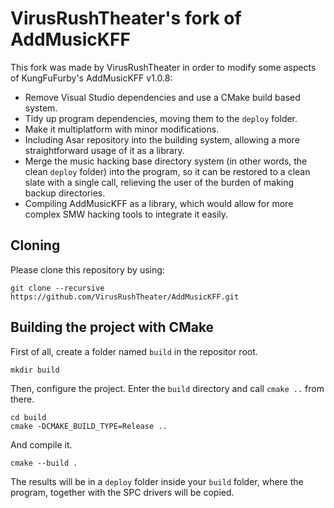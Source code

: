 # VirusRushTheater's fork of AddMusicKFF

This fork was made by VirusRushTheater in order to modify some aspects of
KungFuFurby's AddMusicKFF v1.0.8:

* Remove Visual Studio dependencies and use a CMake build based system.
* Tidy up program dependencies, moving them to the `deploy` folder.
* Make it multiplatform with minor modifications.
* Including Asar repository into the building system, allowing a more straightforward usage of it as a library.
* Merge the music hacking base directory system (in other words, the clean `deploy` folder) into the program, so it can be restored to a clean slate with a single call, relieving the user of the burden of making backup directories.
* Compiling AddMusicKFF as a library, which would allow for more complex
  SMW hacking tools to integrate it easily.

## Cloning ##

Please clone this repository by using:

```
git clone --recursive https://github.com/VirusRushTheater/AddMusicKFF.git
```

## Building the project with CMake ##

First of all, create a folder named `build` in the repositor root.

```
mkdir build
```

Then, configure the project. Enter the `build` directory and call `cmake ..`
from there.

```
cd build
cmake -DCMAKE_BUILD_TYPE=Release ..
```

And compile it.
```
cmake --build .
```

The results will be in a `deploy` folder inside your `build` folder, where the
program, together with the SPC drivers will be copied.